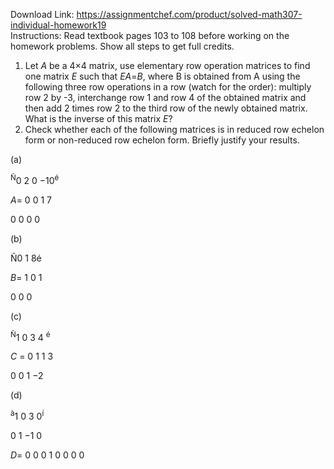 Download Link: https://assignmentchef.com/product/solved-math307-individual-homework19
<br>
Instructions: Read textbook pages 103 to 108 before working on the homework problems. Show all steps to get full credits.

<ol>

 <li>Let <em>A </em>be a 4×4 matrix, use elementary row operation matrices to find one matrix <em>E </em>such that <em>EA</em>=<em>B</em>, where B is obtained from A using the following three row operations in a row (watch for the order): multiply row 2 by -3, interchange row 1 and row 4 of the obtained matrix and then add 2 times row 2 to the third row of the newly obtained matrix. What is the inverse of this matrix <em>E</em>?</li>

 <li>Check whether each of the following matrices is in reduced row echelon form or non-reduced row echelon form. Briefly justify your results.</li>

</ol>

(a)

<sup>Ñ</sup>0 2 0 −10<sup>é</sup>

<em>A</em>= 0 0 1 7

0 0 0 0

(b)

Ñ0 1 8é

<em>B</em>= 1 0 1

0 0 0

(c)

<sup>Ñ</sup>1 0 3 4 <sup>é</sup>

<em>C </em>= 0 1 1 3

0 0 1 −2

(d)

<sup>à</sup>1 0 3 0<sup>í</sup>

0 1 −1 0

<em>D</em>=       0 0 0 1 0 0 0 0